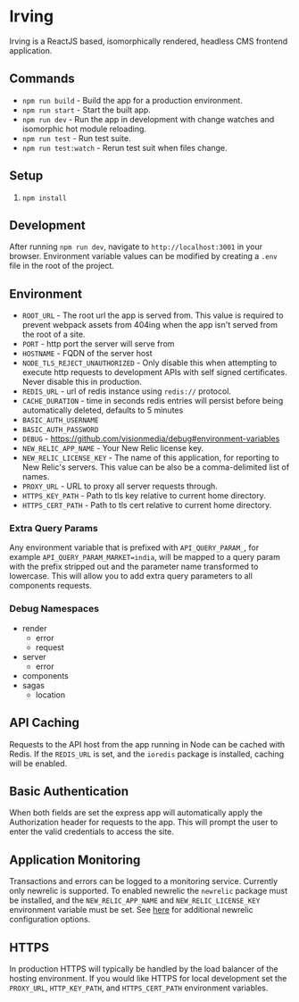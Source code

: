 # Irving
Irving is a ReactJS based, isomorphically rendered, headless CMS frontend application.

## Commands
* `npm run build` - Build the app for a production environment.
* `npm run start` - Start the built app.
* `npm run dev` - Run the app in development with change watches and isomorphic hot module reloading.
* `npm run test` - Run test suite.
* `npm run test:watch` - Rerun test suit when files change.

## Setup
1. `npm install`

## Development
After running `npm run dev`, navigate to `http://localhost:3001` in your browser.
Environment variable values can be modified by creating a `.env` file in the root of the project.

## Environment
* `ROOT_URL` - The root url the app is served from. This value is required to
prevent webpack assets from 404ing when the app isn't served from the root of a
site.
* `PORT` - http port the server will serve from
* `HOSTNAME` - FQDN of the server host
* `NODE_TLS_REJECT_UNAUTHORIZED` - Only disable this when attempting to execute
http requests to development APIs with self signed certificates. Never disable
this in production.
* `REDIS_URL` - url of redis instance using `redis://` protocol.
* `CACHE_DURATION` - time in seconds redis entries will persist before being
automatically deleted, defaults to 5 minutes
* `BASIC_AUTH_USERNAME`
* `BASIC_AUTH_PASSWORD`
* `DEBUG` - https://github.com/visionmedia/debug#environment-variables
* `NEW_RELIC_APP_NAME` - Your New Relic license key.
* `NEW_RELIC_LICENSE_KEY` - The name of this application, for reporting to New Relic's servers. This value can be also be a comma-delimited list of names.
* `PROXY_URL` - URL to proxy all server requests through.
* `HTTPS_KEY_PATH` - Path to tls key relative to current home directory. 
* `HTTPS_CERT_PATH` - Path to tls cert relative to current home directory.

### Extra Query Params
Any environment variable that is prefixed with `API_QUERY_PARAM_`, for example
`API_QUERY_PARAM_MARKET=india`, will be mapped to a query param with the prefix
stripped out and the parameter name transformed to lowercase. This will allow
you to add extra query parameters to all components requests.

### Debug Namespaces
- render
    - error
    - request
- server
    - error
- components
- sagas
    - location


## API Caching
Requests to the API host from the app running in Node can be cached with Redis.
If the `REDIS_URL` is set, and the `ioredis` package is installed, caching will
be enabled.

## Basic Authentication
When both fields are set the express app will automatically apply the
Authorization header for requests to the app. This will prompt the user to enter
the valid credentials to access the site.

## Application Monitoring
Transactions and errors can be logged to a monitoring service. Currently only
newrelic is supported. To enabled newrelic the `newrelic` package must be
installed, and the `NEW_RELIC_APP_NAME` and `NEW_RELIC_LICENSE_KEY` environment
variable must be set. See [here](https://github.com/newrelic/node-newrelic#configuring-the-module)
for additional newrelic configuration options.

## HTTPS
In production HTTPS will typically be handled by the load balancer of the
hosting environment. If you would like HTTPS for local development set the
`PROXY_URL`, `HTTP_KEY_PATH`, and `HTTPS_CERT_PATH` environment variables.

